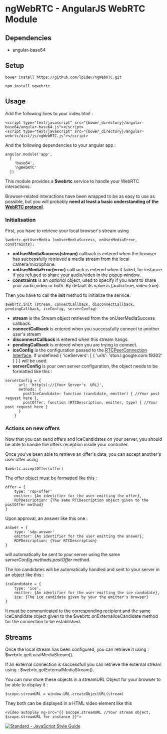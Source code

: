# ngWebRTC - AngularJS WebRTC Module

## Dependencies

- angular-base64

## Setup


```bower install https://github.com/lp1dev/ngWebRTC.git```

```npm install ngwebrtc```

## Usage

Add the following lines to your index.html :
```
<script type="text/javascript" src="{bower_directory}/angular-base64/angular-base64.js"></script>
<script type="text/javascript" src="{bower_directory}/angular-webrtc/dist/js/ngWebRTC.js"></script>
```

And the following dependencies to your angular app : 

```
angular.module('app',
  [
    'base64',
    'ngWebRTC'
  ])
```

This module provides a **$webrtc** service to handle your WebRTC interactions.

Browser-related interactions have been wrapped to be as easy to use as possible, but you will probably **need at least a basic 
understanding of the [WebRTC protocol](https://www.w3.org/TR/webrtc)**.

### Initialisation

First, you have to retrieve your local browser's stream using 

```   
$webrtc.getUserMedia (onUserMediaSuccess, onUserMediaError, constraints);
```

- **onUserMediaSuccess(stream)** callback is entered when the browser has successfully retrieved a media stream from the local 
camera/microphone.
- **onUserMediaError(error)** callback is entered when it failed, for instance if you refused to share your audio/video 
in the popup window.
- **constraints** is an *optional* object, used to specify if you want to share your audio,video or both. By default its
value is {audio:true, video:true}.

Then you have to call the **init** method to initialize the service.

```
$webrtc.init (stream, connectCallback, disconnectCallback, pendingCallback, iceConfig, serverConfig)
```

- **stream** is the Stream object retrieved from the onUserMediaSuccess callback.
- **connectCallback** is entered when you successfully connect to another user's stream
- **disconnectCallback** is entered when this stream hangs.
- **pendingCallback** is entered when you are trying to connect.
- **iceConfig** is the configuration passed to the [RTCPeerConnection Interface](https://www.w3.org/TR/webrtc/#rtcpeerconnection-interface).
If undefined { 'iceServers': [ { 'urls': 'stun.l.google.com:19302' } ] } will be used.
- **serverConfig** is your own server configuration, the object needs to be formatted like this :
```
serverConfig = {
      url: 'http(s)://{Your Server's  URL}',
      methods: {
        postIceCandidate: function (candidate, emitter) { //Your post request here },
        postOffer: function (RTCDescription, emitter, type) { //Your post request here }
      }
    }
```

### Actions on new offers

Now that you can send offers and IceCandidates on your server, you should be able to handle the offers reception inside your controller.

Once you've been able to retrieve an offer's data, you can accept another's user offer using

```
$webrtc.acceptOffer(offer)
```

The offer object must be formatted like this : 
```
offer = {
    type: 'rdp-offer'
    emitter: {An identifier for the user emitting the offer},
    RDPDescription: {The same RTCDescription object given to the postOffer method}
}
```

Upon approval, an answer like this one  :
```
answer = {
    type: 'sdp-answer'
    emitter: {An identifier for the user emitting the answer},
    RDPDescription: {Your RTCDescription}
}
```

will automatically be sent to your server using the same *serverConfig.methods.postOffer* method.

The Ice candidates will be automatically handled and sent to your server in an object like this :
```
iceCandidate = {
    type: 'ice',
    emitter: {An identifier for the user emitting the ice candidate},
    ice: {The ice candidate given by your the emitter's browser}
}
```

It must be communicated to the corresponding recipient and the same iceCandidate object given to the $webrtc.onExternalIceCandidate method
for the connection to be established.

## Streams

Once the local stream has been configured, you can retrieve it using : 
$webrtc.getLocalMediaStream().

If an external connection is successfull you can retrieve the external stream using : 
$webrtc.getExternalMediaStream().

You can now store these objects in a streamURL Object for your browser to be able to display it :
```
$scope.streamURL = window.URL.createObjectURL(stream)
```

They both can be displayed in a HTML video element like this
```
<video autoplay ng-src="{{ $scope.streamURL //Your stream object, $scope.streamURL for instance }}">
```


[![Standard - JavaScript Style Guide](https://img.shields.io/badge/code%20style-standard-brightgreen.svg)](http://standardjs.com/)
